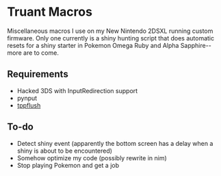 # Truant Macros
Miscellaneous macros I use on my New Nintendo 2DSXL running custom firmware. Only one currently is a shiny hunting script that does automatic resets for a shiny starter in Pokemon Omega Ruby and Alpha Sapphire--more are to come.

## Requirements
- Hacked 3DS with InputRedirection support
- pynput
- [tppflush](https://github.com/hlixed/TPPFLUSH)

## To-do
- Detect shiny event (apparently the bottom screen has a delay when a shiny is about to be encountered)
- Somehow optimize my code (possibly rewrite in nim)
- Stop playing Pokemon and get a job
